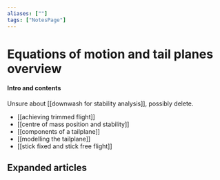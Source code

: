 ```yaml
---
aliases: [""]
tags: ["NotesPage"]
---
```


# Equations of motion and tail planes overview

#### Intro and contents
Unsure about [[downwash for stability analysis]], possibly delete.

- [[achieving trimmed flight]]
- [[centre of mass position and stability]]
- [[components of a tailplane]] 
- [[modelling the tailplane]]
- [[stick fixed and stick free flight]]


## Expanded articles
